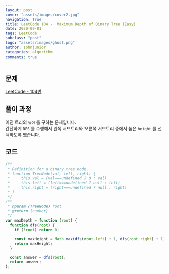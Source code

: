 ```yaml
---
layout: post
cover: "assets/images/cover2.jpg"
navigation: True
title: LeetCode 104 -  Maximum Depth of Binary Tree (Easy)
date: 2020-09-01
tags: LeetCode
subclass: "post"
logo: "assets/images/ghost.png"
author: sohnjunior
categories: algorithm
comments: true
---
```


## 문제

[LeetCode - 104번](https://leetcode.com/problems/maximum-depth-of-binary-tree/)

## 풀이 과정

이진 트리의 `높이` 를 구하는 문제입니다. <br>
간단하게 `DFS` 를 수행해서 왼쪽 서브트리와 오른쪽 서브트리 중에서 높은 `height` 를 선택하도록 했습니다. <br>

## 코드

```javascript
/**
 * Definition for a binary tree node.
 * function TreeNode(val, left, right) {
 *     this.val = (val===undefined ? 0 : val)
 *     this.left = (left===undefined ? null : left)
 *     this.right = (right===undefined ? null : right)
 * }
 */
/**
 * @param {TreeNode} root
 * @return {number}
 */
var maxDepth = function (root) {
  function dfs(root) {
    if (!root) return 0;

    const maxHeight = Math.max(dfs(root.left) + 1, dfs(root.right) + 1);
    return maxHeight;
  }

  const answer = dfs(root);
  return answer;
};
```
